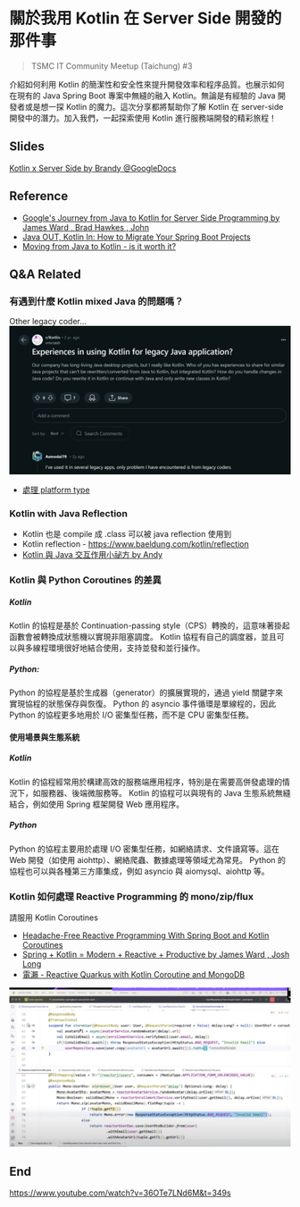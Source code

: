 # 關於我用 Kotlin 在 Server Side 開發的那件事
> TSMC IT Community Meetup (Taichung) #3

介紹如何利用 Kotlin 的簡潔性和安全性來提升開發效率和程序品質。也展示如何在現有的 Java Spring Boot 專案中無縫的融入 Kotlin。無論是有經驗的 Java 開發者或是想一探 Kotlin 的魔力。這次分享都將幫助你了解 Kotlin 在 server-side 開發中的潛力。加入我們，一起探索使用 Kotlin 進行服務端開發的精彩旅程！

## Slides

[Kotlin x Server Side by Brandy @GoogleDocs](https://docs.google.com/presentation/d/1u_aZKYoKDwB6TiIBbbI-NAeBnOYCORUA9UuAKbgXHnw/edit?usp=sharing)

## Reference
- [Google's Journey from Java to Kotlin for Server Side Programming by James Ward , Brad Hawkes , John](https://www.youtube.com/watch?v=o14wGByBRAQ)
- [Java OUT, Kotlin In: How to Migrate Your Spring Boot Projects](https://www.youtube.com/watch?v=qE7ar1XMaYI)
- [Moving from Java to Kotlin - is it worth it?](https://www.youtube.com/watch?v=sOEqUn6-llM)

## Q&A Related 

### 有遇到什麼 Kotlin mixed Java 的問題嗎？
Other legacy coder...
![img_1.png](imgs/img_1.png)
- [處理 platform type](https://ithelp.ithome.com.tw/articles/10316786)

### Kotlin with Java Reflection
- Kotlin 也是 compile 成 .class 可以被 java reflection 使用到
- Kotlin reflection - https://www.baeldung.com/kotlin/reflection
- [Kotlin 與 Java 交互作用小祕方 by Andy](https://www.youtube.com/watch?v=bQjI5zks3z0)  

### Kotlin 與 Python Coroutines 的差異
##### Kotlin
Kotlin 的協程是基於 Continuation-passing style（CPS）轉換的，這意味著掛起函數會被轉換成狀態機以實現非阻塞調度。
Kotlin 協程有自己的調度器，並且可以與多線程環境很好地結合使用，支持並發和並行操作。

##### Python:
Python 的協程是基於生成器（generator）的擴展實現的，通過 yield 關鍵字來實現協程的狀態保存與恢復。
Python 的 asyncio 事件循環是單線程的，因此 Python 的協程更多地用於 I/O 密集型任務，而不是 CPU 密集型任務。

#### 使用場景與生態系統

##### Kotlin
Kotlin 的協程經常用於構建高效的服務端應用程序，特別是在需要高併發處理的情況下，如服務器、後端微服務等。
Kotlin 的協程可以與現有的 Java 生態系統無縫結合，例如使用 Spring 框架開發 Web 應用程序。

##### Python
Python 的協程主要用於處理 I/O 密集型任務，如網絡請求、文件讀寫等。這在 Web 開發（如使用 aiohttp）、網絡爬蟲、數據處理等領域尤為常見。
Python 的協程也可以與各種第三方庫集成，例如 asyncio 與 aiomysql、aiohttp 等。

### Kotlin 如何處理 Reactive Programming 的 mono/zip/flux
請服用 Kotlin Coroutines

- [Headache-Free Reactive Programming With Spring Boot and Kotlin Coroutines](https://www.youtube.com/watch?v=ahTXElHrV0c&pp=ygUJdXJzIHBldGVy)
- [Spring + Kotlin = Modern + Reactive + Productive by James Ward , Josh Long](https://youtube.com/watch?v=2MYSLP2vgps)
- [電瀨 - Reactive Quarkus with Kotlin Coroutine and MongoDB
](https://docs.google.com/presentation/d/1R3n9c2bEQavh45MOnja7zcqLdDNozScgaUl8ewKfP34/edit#slide=id.p)

![img.png](imgs/img.png)

## End
https://www.youtube.com/watch?v=36OTe7LNd6M&t=349s